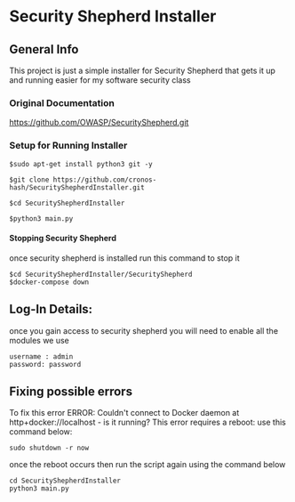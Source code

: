 # Security Shepherd Installer

## General Info
This project is just a simple installer for Security Shepherd that gets it up and running easier for my software security class
### Original Documentation

https://github.com/OWASP/SecurityShepherd.git

### Setup for Running Installer
```
$sudo apt-get install python3 git -y

$git clone https://github.com/cronos-hash/SecurityShepherdInstaller.git

$cd SecurityShepherdInstaller

$python3 main.py

```


#### Stopping Security Shepherd
once security shepherd is installed run this command to stop  it
```
$cd SecurityShepherdInstaller/SecurityShepherd
$docker-compose down
```

## Log-In Details:
once you gain access to security shepherd you will need to enable all the modules we use
```
username : admin
password: password
```

## Fixing possible errors
To fix this error ERROR: Couldn't connect to Docker daemon at http+docker://localhost - is it running?
This error requires a reboot: use this command below:
```
sudo shutdown -r now
```
once the reboot occurs then run the script again using the command below
```
cd SecurityShepherdInstaller
python3 main.py
```
